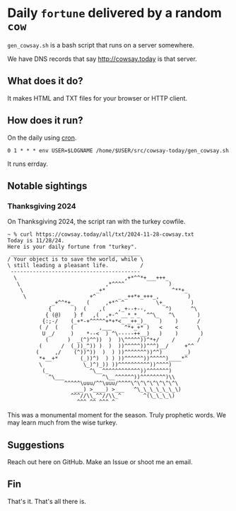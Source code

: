 # Daily `fortune` delivered by a random `cow`

`gen_cowsay.sh` is a bash script that runs on a server somewhere.

We have DNS records that say http://cowsay.today is that server.

## What does it do?

It makes HTML and TXT files for your browser or HTTP client.

## How does it run?

On the daily using [cron](https://en.wikipedia.org/wiki/Cron).

```
0 1 * * * env USER=$LOGNAME /home/$USER/src/cowsay-today/gen_cowsay.sh
```

It runs errday.

## Notable sightings

### Thanksgiving 2024

On Thanksgiving 2024, the script ran with the turkey cowfile.

```
~ % curl https://cowsay.today/all/txt/2024-11-28-cowsay.txt
Today is 11/28/24.
Here is your daily fortune from "turkey".
 _________________________________________
/ Your object is to save the world, while \
\ still leading a pleasant life.          /
 -----------------------------------------
  \                                  ,+*^^*+___+++_
   \                           ,*^^^^              )
    \                       _+*                     ^**+_
     \                    +^       _ _++*+_+++_,         )
              _+^^*+_    (     ,+*^ ^          \+_        )
             {       )  (    ,(    ,_+--+--,      ^)      ^\
            { (@)    } f   ,(  ,+-^ __*_*_  ^^\_   ^\       )
           {:;-/    (_+*-+^^^^^+*+*<_ _++_)_    )    )      /
          ( /  (    (        ,___    ^*+_+* )   <    <      \
           U _/     )    *--<  ) ^\-----++__)   )    )       )
            (      )  _(^)^^))  )  )\^^^^^))^*+/    /       /
          (      /  (_))_^)) )  )  ))^^^^^))^^^)__/     +^^
         (     ,/    (^))^))  )  ) ))^^^^^^^))^^)       _)
          *+__+*       (_))^)  ) ) ))^^^^^^))^^^^^)____*^
          \             \_)^)_)) ))^^^^^^^^^^))^^^^)
           (_             ^\__^^^^^^^^^^^^))^^^^^^^)
             ^\___            ^\__^^^^^^))^^^^^^^^)\\
                  ^^^^^\uuu/^^\uuu/^^^^\^\^\^\^\^\^\^\
                     ___) >____) >___   ^\_\_\_\_\_\_\)
                    ^^^//\\_^^//\\_^       ^(\_\_\_\)
                      ^^^ ^^ ^^^ ^
```

This was a monumental moment for the season. Truly prophetic words.
We may learn much from the wise turkey.

## Suggestions

Reach out here on GitHub. Make an Issue or shoot me an email.

## Fin

That's it. That's all there is.
